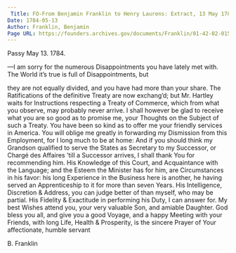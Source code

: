 ```yaml
---
 Title: FO-From Benjamin Franklin to Henry Laurens: Extract, 13 May 1784
Date: 1784-05-13
Author: Franklin, Benjamin
Page URL: https://founders.archives.gov/documents/Franklin/01-42-02-0155
---
```



Passy May 13. 1784.

—I am sorry for the numerous Disappointments you have lately met with. The World it’s true is full of Disappointments, but

they are not equally divided, and you have had more than your share.
The Ratifications of the definitive Treaty are now exchang’d; but Mr. Hartley waits for Instructions respecting a Treaty of Commerce, which from what you observe, may probably never arrive. I shall however be glad to receive what you are so good as to promise me, your Thoughts on the Subject of such a Treaty.
You have been so kind as to offer me your friendly services in America. You will oblige me greatly in forwarding my Dismission from this Employment, for I long much to be at home: And if you should think my Grandson qualified to serve the States as Secretary to my Successor, or Chargé des Affaires ’till a Successor arrives, I shall thank You for recommending him. His Knowledge of this Court, and Acquaintance with the Language; and the Esteem the Minister has for him, are Circumstances in his favor: his long Experience in the Business here is another, he having served an Apprenticeship to it for more than seven Years. His Intelligence, Discretion & Address, you can judge better of than myself, who may be partial. His Fidelity & Exactitude in performing his Duty, I can answer for.
My best Wishes attend you, your very valuable Son, and amiable Daughter. God bless you all, and give you a good Voyage, and a happy Meeting with your Friends, with long Life, Health & Prosperity, is the sincere Prayer of Your affectionate, humble servant

B. Franklin


